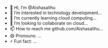 - 👋 Hi, I’m @Aishasalihu
- 👀 I’m interested in technology development...
- 🌱 I’m currently learning cloud computing...
- 💞️ I’m looking to collaborate on cloud...
- 📫 How to reach me github.com/Aishasalihu...
- 😄 Pronouns: ...
- ⚡ Fun fact: ...

<!---
Aishasalihu/Aishasalihu is a ✨ special ✨ repository because its `README.md` (this file) appears on your GitHub profile.
You can click the Preview link to take a look at your changes.
--->
